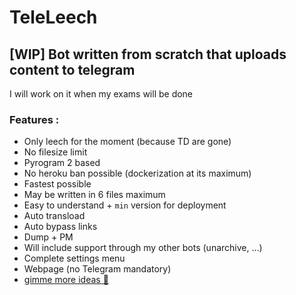 # TeleLeech
## [WIP] Bot written from scratch that uploads content to telegram

I will work on it when my exams will be done  

### Features :
+ Only leech for the moment (because TD are gone)
+ No filesize limit
+ Pyrogram 2 based
+ No heroku ban possible (dockerization at its maximum)
+ Fastest possible
+ May be written in 6 files maximum
+ Easy to understand + `min` version for deployment
+ Auto transload
+ Auto bypass links
+ Dump + PM
+ Will include support through my other bots (unarchive, …)
+ Complete settings menu
+ Webpage (no Telegram mandatory)
+ [gimme more ideas :smiling_face_with_tear:](../../issues)
